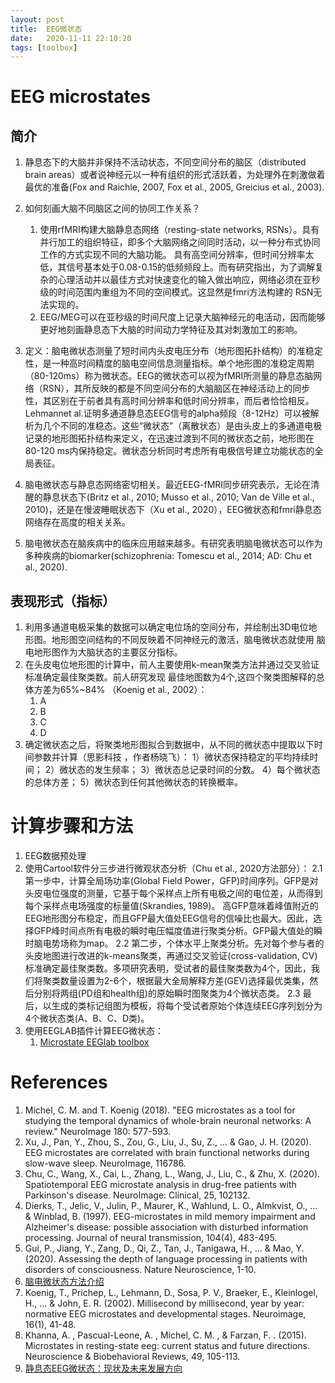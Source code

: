 ```yaml
---
layout: post
title:  EEG微状态
date:   2020-11-11 22:10:20
tags: [toolbox]
---
```


# EEG microstates 

## 简介

1. 静息态下的大脑并非保持不活动状态，不同空间分布的脑区（distributed brain areas）或者说神经元以一种有组织的形式活跃着，为处理外在刺激做着最优的准备(Fox and Raichle, 2007, Fox et al., 2005, Greicius et al., 2003).
2. 如何刻画大脑不同脑区之间的协同工作关系？
     1. 使用rfMRI构建大脑静息态网络（resting-state networks, RSNs）。具有并行加工的组织特征，即多个大脑网络之间同时活动，以一种分布式协同工作的方式实现不同的大脑功能。
具有高空间分辨率，但时间分辨率太低，其信号基本处于0.08-0.15的低频频段上。而有研究指出，为了调解复杂的心理活动并以最佳方式对快速变化的输入做出响应，网络必须在亚秒级的时间范围内重组为不同的空间模式。这显然是fmri方法构建的
RSN无法实现的。
     2. EEG/MEG可以在亚秒级的时间尺度上记录大脑神经元的电活动，因而能够更好地刻画静息态下大脑的时间动力学特征及其对刺激加工的影响。

3. 定义：脑电微状态测量了短时间内头皮电压分布（地形图拓扑结构）的准稳定性，是一种高时间精度的脑电空间信息测量指标。单个地形图的准稳定周期（80-120ms）称为微状态。EEG的微状态可以视为fMRI所测量的静息态脑网络（RSN），其所反映的都是不同空间分布的大脑脑区在神经活动上的同步性，其区别在于前者具有高时间分辨率和低时间分辨率，而后者恰恰相反。
Lehmannet al.证明多通道静息态EEG信号的alpha频段（8-12Hz）可以被解析为几个不同的准稳态。这些“微状态”（离散状态）是由头皮上的多通道电极记录的地形图拓扑结构来定义，在迅速过渡到不同的微状态之前，地形图在80-120 ms内保持稳定。微状态分析同时考虑所有电极信号建立功能状态的全局表征。
4. 脑电微状态与静息态网络密切相关。最近EEG-fMRI同步研究表示，无论在清醒的静息状态下(Britz et al., 2010; Musso et al., 2010; Van de Ville et al., 2010)，还是在慢波睡眠状态下（Xu et al., 2020），EEG微状态和fmri静息态网络存在高度的相关关系。
5. 脑电微状态在脑疾病中的临床应用越来越多。有研究表明脑电微状态可以作为多种疾病的biomarker(schizophrenia: Tomescu et al., 2014; AD: Chu et al., 2020).

## 表现形式（指标）

1. 利用多通道电极采集的数据可以确定电位场的空间分布，并绘制出3D电位地形图。地形图空间结构的不同反映着不同神经元的激活，脑电微状态就使用
脑电地形图作为大脑状态的主要区分指标。
2. 在头皮电位地形图的计算中，前人主要使用k-mean聚类方法并通过交叉验证标准确定最佳聚类数。前人研究发现
最佳地图数为4个,这四个聚类图解释的总体方差为65%~84% （Koenig et al., 2002）：
    1. A
	2. B
	3. C
	4. D
3. 确定微状态之后，将聚类地形图拟合到数据中，从不同的微状态中提取以下时间参数并计算（思影科技 ，作者杨晓飞）：
    1）微状态保持稳定的平均持续时间；
    2）微状态的发生频率；
    3）微状态总记录时间的分数。
    4）每个微状态的总体方差；
    5）微状态到任何其他微状态的转换概率。

# 计算步骤和方法

1. EEG数据预处理
2. 使用Cartool软件分三步进行微观状态分析（Chu et al., 2020方法部分）：
     2.1 第一步中，计算全局场功率(Global Field Power，GFP)时间序列。GFP是对头皮电位强度的测量，它基于每个采样点上所有电极之间的电位差，从而得到每个采样点电场强度的标量值(Skrandies, 1989)。
	 高GFP意味着峰值附近的EEG地形图分布稳定，而且GFP最大值处EEG信号的信噪比也最大。因此，选择GFP峰时间点所有电极的瞬时电压幅度值进行聚类分析。GFP最大值处的瞬时脑电势场称为map。
	 2.2 第二步，个体水平上聚类分析。先对每个参与者的头皮地图进行改进的k-means聚类，再通过交叉验证(cross-validation, CV)标准确定最佳聚类数。多项研究表明，受试者的最佳聚类数为4个，因此，我们将聚类数量设置为2-6个，根据最大全局解释方差(GEV)选择最优类集，然后分别将两组(PD组和health组)的原始瞬时图聚类为4个微状态类。
	 2.3 最后，以生成的类标记组图为模板，将每个受试者原始个体连续EEG序列划分为4个微状态类(A、B、C、D类)。
3. 使用EEGLAB插件计算EEG微状态：
     1. [Microstate EEGlab toolbox](https://github.com/atpoulsen/Microstate-EEGlab-toolbox)
	 
# References

1. Michel, C. M. and T. Koenig (2018). "EEG microstates as a tool for studying the temporal dynamics of whole-brain neuronal networks: A review." NeuroImage 180: 577-593.
2. Xu, J., Pan, Y., Zhou, S., Zou, G., Liu, J., Su, Z., ... & Gao, J. H. (2020). EEG microstates are correlated with brain functional networks during slow-wave sleep. NeuroImage, 116786.
3. Chu, C., Wang, X., Cai, L., Zhang, L., Wang, J., Liu, C., & Zhu, X. (2020). Spatiotemporal EEG microstate analysis in drug-free patients with Parkinson's disease. NeuroImage: Clinical, 25, 102132.
4. Dierks, T., Jelic, V., Julin, P., Maurer, K., Wahlund, L. O., Almkvist, O., ... & Winblad, B. (1997). EEG-microstates in mild memory impairment and Alzheimer's disease: possible association with disturbed information processing. Journal of neural transmission, 104(4), 483-495.
5. Gui, P., Jiang, Y., Zang, D., Qi, Z., Tan, J., Tanigawa, H., ... & Mao, Y. (2020). Assessing the depth of language processing in patients with disorders of consciousness. Nature Neuroscience, 1-10.
6. [脑电微状态方法介绍](https://mp.weixin.qq.com/s?subscene=11&__biz=MzI0MTQxNDE5NA==&mid=2247487258&idx=2&sn=4bf5e20c986f62ff280ae1e7f5b999f4&chksm=e90ab647de7d3f51a34bbe0b8c99ef325e054492e5b9711e60fed243377b577c1f215749668f&scene=7&ascene=1&devicetype=Windows+10+x64&version=6300002f&nettype=ctnet&abtest_cookie=AAACAA%3D%3D&lang=zh_CN&exportkey=AeQUTb02vHJ1MzrQAuCeKK8%3D&pass_ticket=rLgBcb5LPKePjly4gplHSiHx9BFTG4xmidqNyLG7SOPXK%2Bnpea1ZU%2Bq5PIwh6Bgb&wx_header=0&key=acdaf6e0daa22dbdbd172b407f772f8f56eef79d73cb20da502537f5f791a461430eb43a6c434ae6bda6a61c399bad914112cc7a19ab43959cf8ef4053b5bdfb367f909e7138e7a3a088039b3aa69bc065d39211e9bb04d54216d11d4a921a1d3aa3eddaed1d364f5ef5a266cd490978075c43c3b295df365be0b676b975b9b9&uin=MTcxODg3OTg2NA%3D%3D)
7. Koenig, T., Prichep, L., Lehmann, D., Sosa, P. V., Braeker, E., Kleinlogel, H., ... & John, E. R. (2002). Millisecond by millisecond, year by year: normative EEG microstates and developmental stages. Neuroimage, 16(1), 41-48.
8. Khanna, A. , Pascual-Leone, A. , Michel, C. M. , & Farzan, F. . (2015). Microstates in resting-state eeg: current status and future directions. Neuroscience & Biobehavioral Reviews, 49, 105-113.
9. [静息态EEG微状态：现状及未来发展方向](https://mp.weixin.qq.com/s?__biz=MzI0MTQxNDE5NA==&mid=100003560&idx=3&sn=8314e50435644dd3098a6761a366d9f8&chksm=690ab7b55e7d3ea3e5f841564548f1b06b3ae33c727d77cc21fd4cf7ca71d97b157165142ea0&mpshare=1&scene=1&srcid=1111rIKaSa6mCm3LYSXPIFF7&sharer_sharetime=1605063032179&sharer_shareid=4905f7abc86408fc345b135a8501550f&key=c164532b82cf66c5422b5d1165f26e84c2680903f26f3fc718c719128aa7d8d19309f7d0e900cbb5c57317536f7734156e32623d8888a73c0be669030a876137b5bf84cc0b447521800c9bb1c97c6dd7d6624583e0dcc2dd85d17327f1b1c9e795e1b26bcf02106c9fdff581585de68ab31b63a8910aea3f48e62b671fd013db&ascene=1&uin=MTcxODg3OTg2NA%3D%3D&devicetype=Windows+10+x64&version=6300002f&lang=zh_CN&exportkey=Abd9MsUaGPAId%2FkiWDZIGdE%3D&pass_ticket=NiMzpu6cEowegdhp%2BDICDUccpta0rWP7YnWh7tG6rWygCyN1quVOdu7t9uG%2FQCO5&wx_header=0)